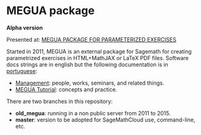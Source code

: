 

MEGUA package
=============

**Alpha version**

Presented at:
<a href="http://library.iated.org/view/CRUZ2013MEG" title="MEGUA PACKAGE FOR PARAMETERIZED EXERCISES">MEGUA PACKAGE FOR PARAMETERIZED EXERCISES</a>


Started in 2011, MEGUA is an external package for Sagemath for creating parametrized exercises in HTML+MathJAX or LaTeX PDF files. Software docs strings are in english but the following documentation is in [portuguese](https://pt.wikipedia.org/wiki/L%C3%ADngua_portuguesa):

- <a href="http://cms.ua.pt/megua" title="MEGUA PACKAGE FOR PARAMETERIZED EXERCISES">Management</a>: people, works, seminars, and related things.
- <a href="http://megua.readthedocs.org/pt/latest/" title="TUTORIAL DO MEGUA">MEGUA Tutorial</a>: concepts and practice.

There are two branches in this repository:

- **old_megua**: running in a non public server from 2011 to 2015.
- **master**: version to be adopted for SageMathCloud use, command-line, etc. 


